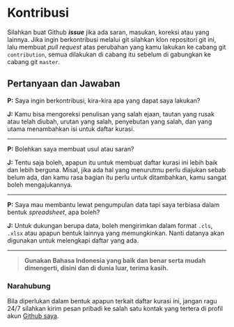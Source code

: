 # Kontribusi

Silahkan buat Github ***issue*** jika ada saran, masukan, koreksi atau yang lainnya. Jika ingin berkontribusi melalui git silahkan klon repositori git ini, lalu membuat *pull request* atas perubahan yang kamu lakukan ke cabang git `contribution`, semua dilakukan di cabang itu sebelum di gabungkan ke cabang git `master`.

## Pertanyaan dan Jawaban

**P:** Saya ingin berkontribusi, kira-kira apa yang dapat saya lakukan?

**J:** Kamu bisa mengoreksi penulisan yang salah ejaan, tautan yang rusak atau telah diubah, urutan yang salah, penyebutan yang salah, dan yang utama menambahkan isi untuk daftar kurasi.

---

**P:** Bolehkan saya membuat usul atau saran?

**J:** Tentu saja boleh, apapun itu untuk membuat daftar kurasi ini lebih baik dan lebih berguna. Misal, jika ada hal yang menurutmu perlu diajukan sebab belum ada, dan kamu rasa bagian itu perlu untuk ditambahkan, kamu sangat boleh mengajukannya.

---

**P:** Saya mau membantu lewat pengumpulan data tapi saya terbiasa dalam bentuk *spreadsheet*, apa boleh?

**J:** Untuk dukungan berupa data, boleh mengirimkan dalam format `.cls`, `.xlsx` atau apapun bentuk lainnya yang memungkinkan. Nanti datanya akan digunakan untuk melengkapi daftar yang ada.

---

>**Gunakan Bahasa Indonesia yang baik dan benar serta mudah dimengerti, disini dan di dunia luar, terima kasih.**

### Narahubung

Bila diperlukan dalam bentuk apapun terkait daftar kurasi ini, jangan ragu 24/7 silahkan kirim pesan pribadi ke salah satu kontak yang tertera di profil akun [Github saya](https://github.com/hafizkurniaaji).
